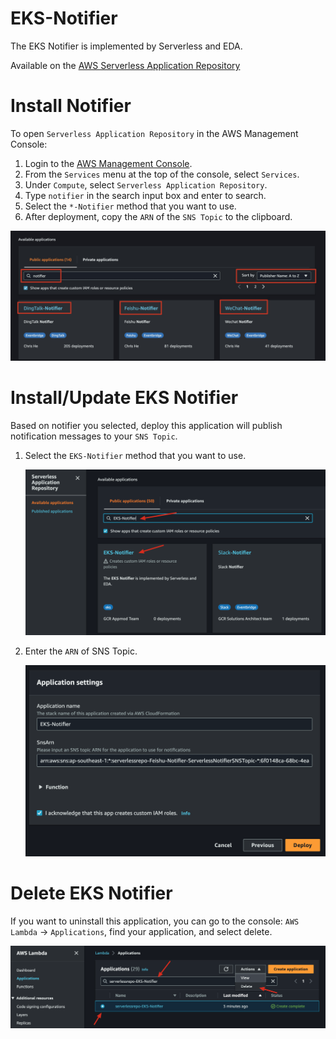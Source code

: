 # EKS-Notifier

The EKS Notifier is implemented by Serverless and EDA.

Available on the [AWS Serverless Application Repository](https://aws.amazon.com/serverless)

# Install Notifier

To open `Serverless Application Repository` in the AWS Management Console:

1. Login to the [AWS Management Console](https://console.aws.amazon.com).
2. From the `Services` menu at the top of the console, select `Services`.
3. Under `Compute`, select `Serverless Application Repository`.
4. Type `notifier` in the search input box and enter to search.
5. Select the `*-Notifier` method that you want to use.
6. After deployment, copy the `ARN` of the `SNS Topic` to the clipboard.

![Notifier](images/notifier.jpg)

# Install/Update EKS Notifier

Based on notifier you selected, deploy this application will publish notification messages to your `SNS Topic`.

1. Select the `EKS-Notifier` method that you want to use.

   ![EKS-Notifier](images/search.png)

2. Enter the `ARN` of SNS Topic.

   ![Install.jpg](images/install.png)

# Delete EKS Notifier

If you want to uninstall this application, you can go to the console: `AWS Lambda` -> `Applications`, find your
application, and select delete.

![Delete.jpg](images/delete.png)
